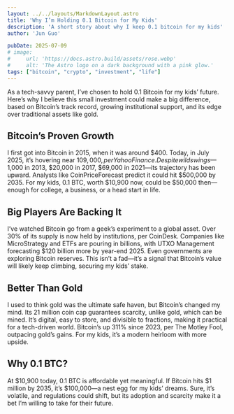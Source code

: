 ```yaml
---
layout: ../../layouts/MarkdownLayout.astro
title: 'Why I’m Holding 0.1 Bitcoin for My Kids'
description: 'A short story about why I keep 0.1 bitcoin for my kids'
author: 'Jun Guo'

pubDate: 2025-07-09
# image:
#     url: 'https://docs.astro.build/assets/rose.webp'
#     alt: 'The Astro logo on a dark background with a pink glow.'
tags: ["bitcoin", "crypto", "investment", "life"]
---
```


As a tech-savvy parent, I’ve chosen to hold 0.1 Bitcoin for my kids’ future. Here’s why I believe this small investment could make a big difference, based on Bitcoin’s track record, growing institutional support, and its edge over traditional assets like gold.

## Bitcoin’s Proven Growth

I first got into Bitcoin in 2015, when it was around $400. Today, in July 2025, it’s hovering near $109,000, per Yahoo Finance. Despite wild swings—$1,000 in 2013, $20,000 in 2017, $69,000 in 2021—its trajectory has been upward. Analysts like CoinPriceForecast predict it could hit $500,000 by 2035. For my kids, 0.1 BTC, worth $10,900 now, could be $50,000 then—enough for college, a business, or a head start in life.

## Big Players Are Backing It

I’ve watched Bitcoin go from a geek’s experiment to a global asset. Over 30% of its supply is now held by institutions, per CoinDesk. Companies like MicroStrategy and ETFs are pouring in billions, with UTXO Management forecasting $120 billion more by year-end 2025. Even governments are exploring Bitcoin reserves. This isn’t a fad—it’s a signal that Bitcoin’s value will likely keep climbing, securing my kids’ stake.

## Better Than Gold

I used to think gold was the ultimate safe haven, but Bitcoin’s changed my mind. Its 21 million coin cap guarantees scarcity, unlike gold, which can be mined. It’s digital, easy to store, and divisible to fractions, making it practical for a tech-driven world. Bitcoin’s up 311% since 2023, per The Motley Fool, outpacing gold’s gains. For my kids, it’s a modern heirloom with more upside.

## Why 0.1 BTC?

At $10,900 today, 0.1 BTC is affordable yet meaningful. If Bitcoin hits $1 million by 2035, it’s $100,000—a nest egg for my kids’ dreams. Sure, it’s volatile, and regulations could shift, but its adoption and scarcity make it a bet I’m willing to take for their future.

